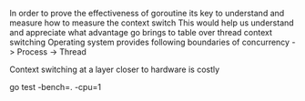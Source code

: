 In order to prove the effectiveness of goroutine its key to understand and measure how to measure the context
switch
This would help us understand and appreciate what advantage go brings to table over thread context switching
Operating system provides following boundaries of concurrency
 -> Process
   -> Thread

Context switching at a layer closer to hardware is costly

go test -bench=. -cpu=1 